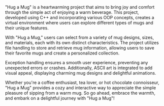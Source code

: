 "Hug a Mug" is a heartwarming project that aims to bring joy and comfort through the simple act of enjoying a warm beverage. This project, developed using C++ and incorporating various OOP concepts, creates a virtual environment where users can explore different types of mugs and their unique features.

With "Hug a Mug," users can select from a variety of mug designs, sizes, and materials, each with its own distinct characteristics. The project utilizes file handling to store and retrieve mug information, allowing users to save their favorite mugs and create a personalized collection.

Exception handling ensures a smooth user experience, preventing any unexpected errors or crashes. Additionally, ASCII art is integrated to add visual appeal, displaying charming mug designs and delightful animations.

Whether you're a coffee enthusiast, tea lover, or hot chocolate connoisseur, "Hug a Mug" provides a cozy and interactive way to appreciate the simple pleasure of sipping from a warm mug. So go ahead, embrace the warmth, and embark on a delightful journey with "Hug a Mug"!
